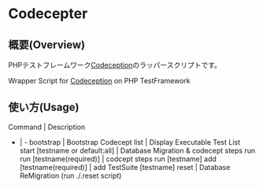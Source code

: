 # Codecepter
## 概要(Overview)
PHPテストフレームワーク[Codeception](http://codeception.com/)のラッパースクリプトです。

Wrapper Script for [Codeception](http://codeception.com/) on PHP TestFramework

## 使い方(Usage)

Command | Description
- | -
bootstrap                    | Bootstrap Codecept
list                         | Display Executable Test List
start [testname or default:all] | Database Migration & codecept steps run
run   [testname(required)]   | codcept steps run [testname]
add   [testname(required)]   | add TestSuite [testname]
reset                        | Database ReMigration (run ./.reset script)

